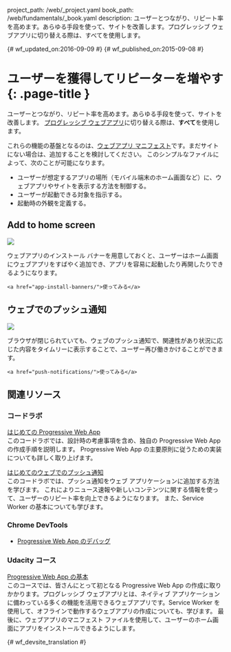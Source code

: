 project_path: /web/_project.yaml
book_path: /web/fundamentals/_book.yaml
description: ユーザーとつながり、リピート率を高めます。あらゆる手段を使って、サイトを改善します。プログレッシブ ウェブアプリに切り替える際は、すべてを使用します。

{# wf_updated_on:2016-09-09 #}
{# wf_published_on:2015-09-08 #}

# ユーザーを獲得してリピーターを増やす {: .page-title }

ユーザーとつながり、リピート率を高めます。あらゆる手段を使って、サイトを改善します。
[プログレッシブ ウェブアプリ](/web/progressive-web-apps/)に切り替える際は、**すべて**を使用します。


これらの機能の基盤となるのは、[ウェブアプリ マニフェスト](web-app-manifest/)です。まだサイトにない場合は、追加することを検討してください。
このシンプルなファイルによって、次のことが可能になります。
   

* ユーザーが想定するアプリの場所（モバイル端末のホーム画面など）に、ウェブアプリやサイトを表示する方法を制御する。  
* ユーザーが起動できる対象を指示する。  
* 起動時の外観を定義する。  

<div class="attempt-left">
  <h2>Add to home screen</h2>
  <a href="app-install-banners/">
    <img src="/web/images/common/add-to-hs-16x9.png">
  </a>
  <p>
    ウェブアプリのインストール バナーを用意しておくと、ユーザーはホーム画面にウェブアプリをすばやく追加でき、アプリを容易に起動したり再開したりできるようになります。
<br>

    <a href="app-install-banners/">使ってみる</a>
  </p>
</div>
<div class="attempt-right">
  <h2>ウェブでのプッシュ通知</h2>
  <a href="push-notifications/">
    <img src="/web/images/common/push-notification-16x9.png">
  </a>
  <p>
    ブラウザが閉じられていても、ウェブのプッシュ通知で、関連性があり状況に応じた内容をタイムリーに表示することで、ユーザー再び働きかけることができます。
<br>

    <a href="push-notifications/">使ってみる</a>
  </p>
</div>

<div style="clear:both;"></div>

##  関連リソース

###  コードラボ

[はじめての Progressive Web App](/web/fundamentals/getting-started/codelabs/your-first-pwapp/)<br>
このコードラボでは、設計時の考慮事項を含め、独自の Progressive Web App の作成手順を説明します。
Progressive Web App の主要原則に従うための実装についても詳しく取り上げます。


[はじめてのウェブでのプッシュ通知](/web/fundamentals/getting-started/codelabs/push-notifications/)<br>
このコードラボでは、プッシュ通知をウェブ アプリケーションに追加する方法を学びます。
これによりニュース速報や新しいコンテンツに関する情報を使って、ユーザーのリピート率を向上できるようになります。
また、Service Worker の基本についても学びます。

### Chrome DevTools

* [Progressive Web App のデバッグ](/web/tools/chrome-devtools/progressive-web-apps/)


###  Udacity コース

[Progressive Web App の基本](https://www.udacity.com/course/intro-to-progressive-web-apps--ud811)<br>
このコースでは、皆さんにとって初となる Progressive Web App の作成に取りかかります。プログレッシブ ウェブアプリとは、ネイティブ アプリケーションに備わっている多くの機能を活用できるウェブアプリです。Service Worker を使用して、オフラインで動作するウェブアプリの作成についても、学びます。
最後に、ウェブアプリのマニフェスト ファイルを使用して、ユーザーのホーム画面にアプリをインストールできるようにします。



<div style="clear:both;"></div>


{# wf_devsite_translation #}

